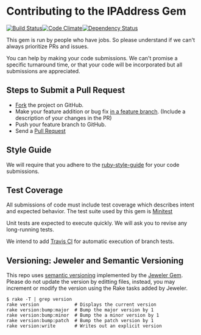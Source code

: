 # Contributing to the IPAddress Gem

[![Build Status](https://travis-ci.org/ipaddress-gem/ipaddress.svg?branch=master)](https://travis-ci.org/ipaddress-gem/ipaddress)[![Code Climate](https://codeclimate.com/github/ipaddress-gem/ipaddress/badges/gpa.svg)](https://codeclimate.com/github/ipaddress-gem/ipaddress)[![Dependency Status](https://www.versioneye.com/user/projects/57001305fcd19a0051853bde/badge.svg?style=flat)](https://www.versioneye.com/user/projects/57001305fcd19a0051853bde)

This gem is run by people who have jobs.  So please understand if we can't always prioritize PRs and issues.

You can help by making your code submissions.  We can't promise a specific turnaround time, or that your code will be incorporated but all submissions are appreciated.

## Steps to Submit a Pull Request

* [Fork](https://help.github.com/articles/fork-a-repo) the project on GitHub.
* Make your feature addition or bug fix [in a feature branch](https://github.com/Kunena/Kunena-Forum/wiki/Create-a-new-branch-with-git-and-manage-branches). (Include a description of your changes in the PR)
* Push your feature branch to GitHub.
* Send a [Pull Request](https://help.github.com/articles/using-pull-requests)

## Style Guide

We will require that you adhere to the [ruby-style-guide](https://github.com/bbatsov/ruby-style-guide) for your code submissions.

## Test Coverage

All submissions of code must include test coverage which describes intent and expected behavior.  The test suite used by this gem is [Minitest](https://github.com/seattlerb/minitest)

Unit tests are expected to execute quickly.  We will ask you to revise any long-running tests.

We intend to add [Travis CI](https://travis-ci.org/) for automatic execution of branch tests.

## Versioning: Jeweler and Semantic Versioning

This repo uses [semantic versioning](http://semver.org/) implemented by the [Jeweler Gem](https://github.com/technicalpickles/jeweler).  Please do not update the version by editting files, instead, you may increment or modify the version using the Rake tasks added by Jeweler.

```
$ rake -T | grep version
rake version             # Displays the current version
rake version:bump:major  # Bump the major version by 1
rake version:bump:minor  # Bump the a minor version by 1
rake version:bump:patch  # Bump the patch version by 1
rake version:write       # Writes out an explicit version
```